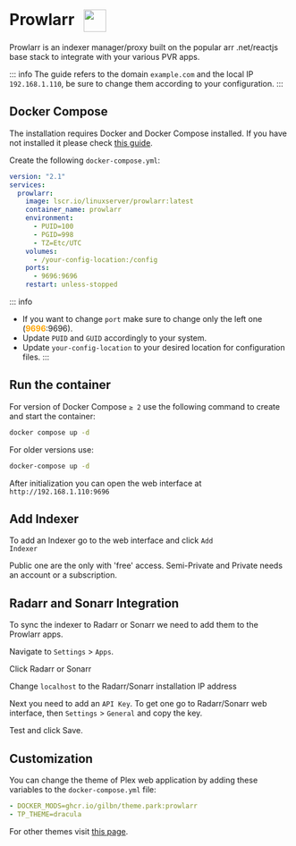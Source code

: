 # Prowlarr <img src="/prowlarr-icon.png" width="40" height="40" style="display:inline-block; vertical-align: middle; margin-left:10px;">


Prowlarr is an indexer manager/proxy built on the popular arr .net/reactjs base stack to integrate with your various PVR apps.

::: info
The guide refers to the domain <code>example.com</code> and the local IP <code>192.168.1.110</code>, be sure to change them according to your configuration.
:::

## Docker Compose
The installation requires Docker and Docker Compose installed. If you have not installed it please check [this guide](/docker/install.md).

Create the following <code>docker-compose.yml</code>:
```yml
version: "2.1"
services:
  prowlarr:
    image: lscr.io/linuxserver/prowlarr:latest
    container_name: prowlarr
    environment:
      - PUID=100
      - PGID=998
      - TZ=Etc/UTC
    volumes:
      - /your-config-location:/config
    ports:
      - 9696:9696
    restart: unless-stopped
```

::: info
* If you want to change <code>port</code> make sure to change only the left one (<span style="color:orange"><strong>9696</strong></span>:9696).
* Update <code>PUID</code> and <code>GUID</code> accordingly to your system.
* Update <code>your-config-location</code> to your desired location for configuration files.
:::

## Run the container
For version of Docker Compose <code>≥ 2</code> use the following command to create and start the container:
```bash
docker compose up -d
```
For older versions use:
```bash
docker-compose up -d
```

After initialization you can open the web interface at <code>ht<span>tp://</span>192.168.1.110:9696</code>

## Add Indexer
To add an Indexer go to the web interface and click <code>Add Indexer</code>

Public one are the only with 'free' access. Semi-Private and Private needs an account or a subscription.

## Radarr and Sonarr Integration
To sync the indexer to Radarr or Sonarr we need to add them to the Prowlarr apps.

Navigate to <code>Settings</code> > <code>Apps</code>.

Click Radarr or Sonarr

Change <code>localhost</code> to the Radarr/Sonarr installation IP address

Next you need to add an <code>API Key</code>. To get one go to Radarr/Sonarr web interface, then <code>Settings</code> > <code>General</code> and copy the key.

Test and click Save.

## Customization
You can change the theme of Plex web application by adding these variables to the <code>docker-compose.yml</code> file:
```yml
- DOCKER_MODS=ghcr.io/gilbn/theme.park:prowlarr
- TP_THEME=dracula
```
 For other themes visit <a href="https://docs.theme-park.dev/themes/plex/" target="_blank" rel="noreferrer">this page</a>.

